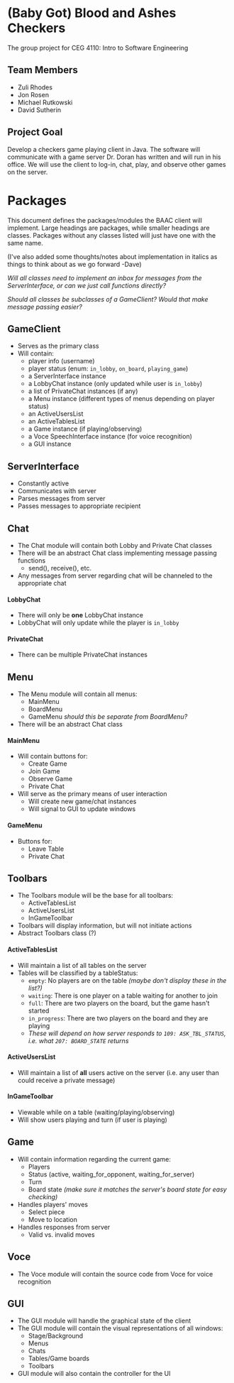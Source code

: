 # (Baby Got) Blood and Ashes Checkers
The group project for CEG 4110: Intro to Software Engineering

## Team Members
* Zuli Rhodes
* Jon Rosen
* Michael Rutkowski
* David Sutherin

## Project Goal
Develop a checkers game playing client in Java. The software will communicate with a game server Dr. Doran has written and will run in his office. We will use the client to log-in, chat, play, and observe other games on the server.

# Packages

This document defines the packages/modules the BAAC client will implement. Large
headings are packages, while smaller headings are classes.  Packages without
any classes listed will just have one with the same name.

(I've also added some thoughts/notes about implementation in italics as things to
think about as we go forward -Dave)

*Will all classes need to implement an inbox for messages from the ServerInterface,
or can we just call functions directly?*

*Should all classes be subclasses of a GameClient? Would that make message passing easier?*

## GameClient
* Serves as the primary class
* Will contain:
  * player info (username)
  * player status (enum: ```in_lobby```, ```on_board```, ```playing_game```)
  * a ServerInterface instance
  * a LobbyChat instance (only updated while user is ```in_lobby```)
  * a list of PrivateChat instances (if any)
  * a Menu instance (different types of menus depending on player status)
  * an ActiveUsersList
  * an ActiveTablesList
  * a Game instance (if playing/observing)
  * a Voce SpeechInterface instance (for voice recognition)
  * a GUI instance

## ServerInterface
* Constantly active
* Communicates with server
* Parses messages from server
* Passes messages to appropriate recipient

## Chat
* The Chat module will contain both Lobby and Private Chat classes
* There will be an abstract Chat class implementing message passing functions
  * send(), receive(), etc.
* Any messages from server regarding chat will be channeled to the appropriate chat

#### LobbyChat
* There will only be **one** LobbyChat instance
* LobbyChat will only update while the player is ```in_lobby```

#### PrivateChat
* There can be multiple PrivateChat instances

## Menu
* The Menu module will contain all menus:
  * MainMenu
  * BoardMenu
  * GameMenu *should this be separate from BoardMenu?*
* There will be an abstract Chat class

#### MainMenu
* Will contain buttons for:
  * Create Game
  * Join Game
  * Observe Game
  * Private Chat
* Will serve as the primary means of user interaction
  * Will create new game/chat instances
  * Will signal to GUI to update windows

#### GameMenu
* Buttons for:
  * Leave Table
  * Private Chat

## Toolbars
* The Toolbars module will be the base for all toolbars:
  * ActiveTablesList
  * ActiveUsersList
  * InGameToolbar
* Toolbars will display information, but will not initiate actions
* Abstract Toolbars class (?)

#### ActiveTablesList
* Will maintain a list of all tables on the server
* Tables will be classified by a tableStatus:
  * ```empty```: No players are on the table *(maybe don't display these in the list?)*
  * ```waiting```: There is one player on a table waiting for another to join
  * ```full```: There are two players on the board, but the game hasn't started
  * ```in_progress```: There are two players on the board and they are playing
  * *These will depend on how server responds to ```109: ASK_TBL_STATUS```, i.e. what ```207: BOARD_STATE``` returns*

#### ActiveUsersList
* Will maintain a list of **all** users active on the server (i.e. any user than
  could receive a private message)

#### InGameToolbar
* Viewable while on a table (waiting/playing/observing)
* Will show users playing and turn (if user is playing)

## Game
* Will contain information regarding the current game:
  * Players
  * Status (active, waiting_for_opponent, waiting_for_server)
  * Turn
  * Board state *(make sure it matches the server's board state for easy checking)*
* Handles players' moves
  * Select piece
  * Move to location
* Handles responses from server
  * Valid vs. invalid moves

## Voce
* The Voce module will contain the source code from Voce for voice recognition

## GUI
* The GUI module will handle the graphical state of the client
* The GUI module will contain the visual representations of all windows:
  * Stage/Background
  * Menus
  * Chats
  * Tables/Game boards
  * Toolbars
* GUI module will also contain the controller for the UI
